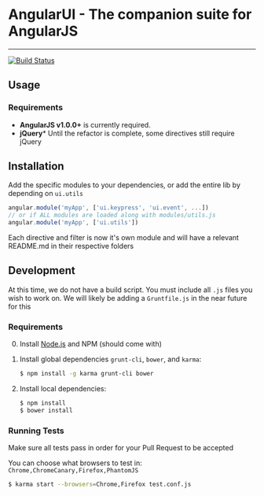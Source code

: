 # AngularUI - The companion suite for AngularJS

***

[![Build Status](https://secure.travis-ci.org/angular-ui/ui-utils.png)](http://travis-ci.org/angular-ui/ui-utils)

## Usage

### Requirements

* **AngularJS v1.0.0+** is currently required.
* **jQuery*** Until the refactor is complete, some directives still require jQuery

## Installation

Add the specific modules to your dependencies, or add the entire lib by depending on `ui.utils`

```javascript
angular.module('myApp', ['ui.keypress', 'ui.event', ...])
// or if ALL modules are loaded along with modules/utils.js
angular.module('myApp', ['ui.utils'])
```

Each directive and filter is now it's own module and will have a relevant README.md in their respective folders

## Development

At this time, we do not have a build script. You must include all `.js` files you wish to work on.
We will likely be adding a `Gruntfile.js` in the near future for this

### Requirements

0. Install [Node.js](http://nodejs.org/) and NPM (should come with)

1. Install global dependencies `grunt-cli`, `bower`, and `karma`:

    ```bash
    $ npm install -g karma grunt-cli bower
    ```

2. Install local dependencies:

    ```bash
    $ npm install
    $ bower install
    ```

### Running Tests

Make sure all tests pass in order for your Pull Request to be accepted

You can choose what browsers to test in: `Chrome,ChromeCanary,Firefox,PhantomJS`

```bash
$ karma start --browsers=Chrome,Firefox test.conf.js
```
